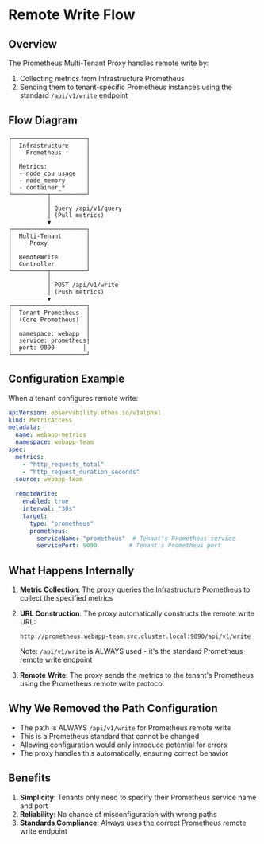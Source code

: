 # Remote Write Flow

## Overview

The Prometheus Multi-Tenant Proxy handles remote write by:
1. Collecting metrics from Infrastructure Prometheus
2. Sending them to tenant-specific Prometheus instances using the standard `/api/v1/write` endpoint

## Flow Diagram

```
┌─────────────────────┐
│  Infrastructure     │
│    Prometheus       │
│                     │
│  Metrics:           │
│  - node_cpu_usage   │
│  - node_memory      │
│  - container_*      │
└──────────┬──────────┘
           │
           │ Query /api/v1/query
           │ (Pull metrics)
           ▼
┌─────────────────────┐
│  Multi-Tenant       │
│     Proxy           │
│                     │
│  RemoteWrite        │
│  Controller         │
└──────────┬──────────┘
           │
           │ POST /api/v1/write
           │ (Push metrics)
           ▼
┌─────────────────────┐
│  Tenant Prometheus  │
│  (Core Prometheus)  │
│                     │
│  namespace: webapp  │
│  service: prometheus│
│  port: 9090        │
└─────────────────────┘
```

## Configuration Example

When a tenant configures remote write:

```yaml
apiVersion: observability.ethos.io/v1alpha1
kind: MetricAccess
metadata:
  name: webapp-metrics
  namespace: webapp-team
spec:
  metrics:
    - "http_requests_total"
    - "http_request_duration_seconds"
  source: webapp-team
  
  remoteWrite:
    enabled: true
    interval: "30s"
    target:
      type: "prometheus"
      prometheus:
        serviceName: "prometheus"  # Tenant's Prometheus service
        servicePort: 9090         # Tenant's Prometheus port
```

## What Happens Internally

1. **Metric Collection**: The proxy queries the Infrastructure Prometheus to collect the specified metrics

2. **URL Construction**: The proxy automatically constructs the remote write URL:
   ```
   http://prometheus.webapp-team.svc.cluster.local:9090/api/v1/write
   ```
   
   Note: `/api/v1/write` is ALWAYS used - it's the standard Prometheus remote write endpoint

3. **Remote Write**: The proxy sends the metrics to the tenant's Prometheus using the Prometheus remote write protocol

## Why We Removed the Path Configuration

- The path is ALWAYS `/api/v1/write` for Prometheus remote write
- This is a Prometheus standard that cannot be changed
- Allowing configuration would only introduce potential for errors
- The proxy handles this automatically, ensuring correct behavior

## Benefits

1. **Simplicity**: Tenants only need to specify their Prometheus service name and port
2. **Reliability**: No chance of misconfiguration with wrong paths
3. **Standards Compliance**: Always uses the correct Prometheus remote write endpoint 